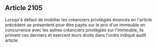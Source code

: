 Article 2105
----
Lorsqu'à défaut de mobilier les créanciers privilégiés énoncés en l'article
précédent se présentent pour être payés sur le prix d'un immeuble en concurrence
avec les autres créanciers privilégiés sur l'immeuble, ils priment ces derniers
et exercent leurs droits dans l'ordre indiqué audit article.
